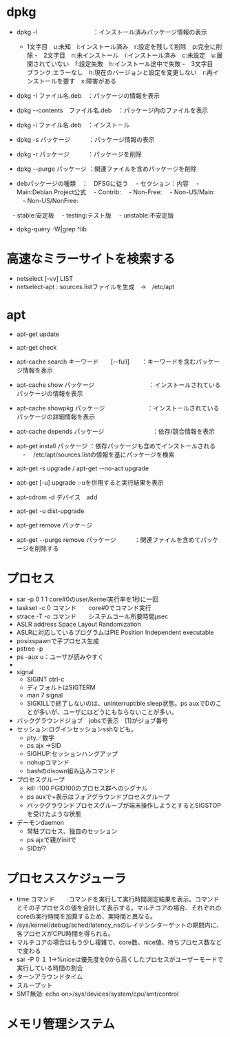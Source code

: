 # dpkg
- dpkg -l 　　　　　　　　　：インストール済みパッケージ情報の表示
  -  1文字目　u:未知　i:インストール済み　r:設定を残して削除　p:完全に削除
  -　2文字目　n:未インストール　i:インストール済み　c:未設定　u:展開されていない　f:設定失敗　h:インストール途中で失敗
  -　3文字目　ブランク:エラーなし　h:現在のバージョンと設定を変更しない　r:再インストールを要す　x:障害がある
- dpkg -I ファイル名.deb　：パッケージの情報を表示
- dpkg --contents　ファイル名.deb　：パッケージ内のファイルを表示
- dpkg -i ファイル名.deb　：インストール
- dpkg -s パッケージ　　　：パッケージ情報の表示
- dpkg -r パッケージ　　　：パッケージを削除
- dpkg --purge パッケージ ：関連ファイルを含めパッケージを削除

- debパッケージの種類　：　DFSGに従う
　- セクション：内容
　- Main:Debian Project公式
　- Contrib:
　- Non-Free:
　- Non-US/Main:
　- Non-US/NonFree:

　- stable:安定板
　- testing:テスト版
　- unstable:不安定版

- dpkg-query -W|grep ^lib

# 高速なミラーサイトを検索する
- netselect [-vv] LIST
- netselect-apt   : sources.listファイルを生成　->　/etc/apt


# apt
- apt-get update
- apt-get check

- apt-cache search キーワード　　[--full]　　：キーワードを含むパッケージ情報を表示
- apt-cache show パッケージ　　　　　　　　　：インストールされているパッケージの情報を表示　　
- apt-cache showpkg  パッケージ　　　　　　　：インストールされているパッケージの詳細情報を表示　　
- apt-cache depends パッケージ　　　　　　　　：依存/競合情報を表示

- apt-get install パッケージ   ：依存パッケージも含めてインストールされる
　- 　/etc/apt/sources.listの情報を基にパッケージを検索

- apt-get -s upgrade / apt-get --no-act upgrade
- apt-get [-u] upgrade :-uを併用すると実行結果を表示
- apt-cdrom -d デバイス　add
- apt-get -u dist-upgrade

- apt-get remove パッケージ
- apt-get --purge remove パッケージ　　　：関連ファイルを含めてパッケージを削除する
# プロセス
- sar -p 0 1 1     core#0のuser/kernel実行率を1秒に一回
- taskset -c 0 コマンド　　core#0でコマンド実行
- strace -T -o コマンド　　システムコール所要時間μsec
- ASLR address Space Layout Randomization
- ASLRに対応しているプログラムはPIE Position Independent executable
- posixspawnで子プロセス生成
- pstree -p
- ps -aux     u：ユーザが読みやすく
- 
- signal
  - SIGINT  ctrl-c
  - ディフォルトはSIGTERM
  - man 7 signal
  - SIGKILLで終了しないのは、uninterruptible sleep状態。ps auxでDのことが多いが、ユーザにはどうにもならないことが多い。
- バックグラウンドジョブ　jobsで表示　[1]がジョブ番号
- セッション:ログインセッションsshなども。
  - pty／数字
  - ps ajx  →SID
  - SIGHUP:セッションハングアップ
  - nohupコマンド
  - bashのdisown組み込みコマンド
- プロセスグループ
  - kill -100  PGID100のプロセス群へのシグナル
  - ps auxで+表示はフォアグラウンドプロセスグループ
  - バックグラウンドプロセスグループが端末操作しようとするとSIGSTOPを受けたような状態
- デーモンdaemon
  - 常駐プロセス、独自のセッション
  - ps ajxで親がinitで
  - SIDが?
# プロセススケジューラ
- time コマンド　　:コマンドを実行して実行時間測定結果を表示。コマンドとその子プロセスの値を合計して表示する。マルチコアの場合、それぞれのcoreの実行時間を加算するため、実時間と異なる。
- /sys/kernel/debug/sched/latency_nsのレイテンシターゲットの期間内に、各プロセスがCPU時間を得られる。
- マルチコアの場合はもう少し複雑で、core数、nice値、待ちプロセス数などで変わる
- sar -P 0 １ 1→%niceは優先度を0から高くしたプロセスがユーザーモードで実行している時間の割合
- ターンアラウンドタイム
- スループット
- SMT無効: echo on>/sys/devices/system/cpu/smt/control
# メモリ管理システム



